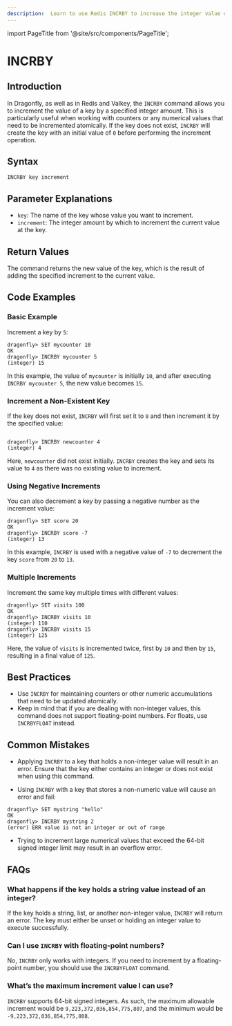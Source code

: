 ```yaml
---
description:  Learn to use Redis INCRBY to increase the integer value of a key by a given amount.
---
```


import PageTitle from '@site/src/components/PageTitle';

# INCRBY

<PageTitle title="Redis INCRBY Command (Documentation) | Dragonfly" />

## Introduction

In Dragonfly, as well as in Redis and Valkey, the `INCRBY` command allows you to increment the value of a key by a specified integer amount.
This is particularly useful when working with counters or any numerical values that need to be incremented atomically.
If the key does not exist, `INCRBY` will create the key with an initial value of `0` before performing the increment operation.

## Syntax

```shell
INCRBY key increment
```

## Parameter Explanations

- `key`: The name of the key whose value you want to increment.
- `increment`: The integer amount by which to increment the current value at the key.

## Return Values

The command returns the new value of the key, which is the result of adding the specified increment to the current value.

## Code Examples

### Basic Example

Increment a key by `5`:

```shell
dragonfly> SET mycounter 10
OK
dragonfly> INCRBY mycounter 5
(integer) 15
```

In this example, the value of `mycounter` is initially `10`, and after executing `INCRBY mycounter 5`, the new value becomes `15`.

### Increment a Non-Existent Key

If the key does not exist, `INCRBY` will first set it to `0` and then increment it by the specified value:

```shell

dragonfly> INCRBY newcounter 4
(integer) 4
```

Here, `newcounter` did not exist initially. 
`INCRBY` creates the key and sets its value to `4` as there was no existing value to increment.

### Using Negative Increments

You can also decrement a key by passing a negative number as the increment value:

```shell
dragonfly> SET score 20
OK
dragonfly> INCRBY score -7
(integer) 13
```

In this example, `INCRBY` is used with a negative value of `-7` to decrement the key `score` from `20` to `13`.

### Multiple Increments

Increment the same key multiple times with different values:

```shell
dragonfly> SET visits 100
OK
dragonfly> INCRBY visits 10
(integer) 110
dragonfly> INCRBY visits 15
(integer) 125
```

Here, the value of `visits` is incremented twice, first by `10` and then by `15`, resulting in a final value of `125`.

## Best Practices

- Use `INCRBY` for maintaining counters or other numeric accumulations that need to be updated atomically.
- Keep in mind that if you are dealing with non-integer values, this command does not support floating-point numbers. 
  For floats, use `INCRBYFLOAT` instead.

## Common Mistakes

- Applying `INCRBY` to a key that holds a non-integer value will result in an error.
  Ensure that the key either contains an integer or does not exist when using this command.
  
- Using `INCRBY` with a key that stores a non-numeric value will cause an error and fail:
  
```shell
dragonfly> SET mystring "hello"
OK
dragonfly> INCRBY mystring 2
(error) ERR value is not an integer or out of range
```

- Trying to increment large numerical values that exceed the 64-bit signed integer limit may result in an overflow error.

## FAQs

### What happens if the key holds a string value instead of an integer?

If the key holds a string, list, or another non-integer value, `INCRBY` will return an error. 
The key must either be unset or holding an integer value to execute successfully.

### Can I use `INCRBY` with floating-point numbers?

No, `INCRBY` only works with integers. 
If you need to increment by a floating-point number, you should use the `INCRBYFLOAT` command.

### What’s the maximum increment value I can use?

`INCRBY` supports 64-bit signed integers. 
As such, the maximum allowable increment would be `9,223,372,036,854,775,807`, and the minimum would be `-9,223,372,036,854,775,808`.